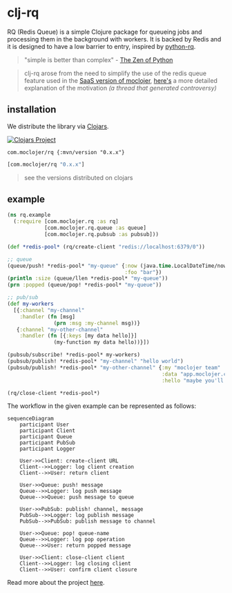 # clj-rq

RQ (Redis Queue) is a simple Clojure package for queueing jobs and processing them in the background with workers. It is backed by Redis and it is designed to have a low barrier to entry, inspired by [python-rq](https://python-rq.org).

> "simple is better than complex" - [The Zen of Python](https://peps.python.org/pep-0020/)

> clj-rq arose from the need to simplify the use of the redis queue feature used in the [SaaS version of moclojer](https://app.moclojer.com), [here's](https://www.reddit.com/r/Clojure/comments/1d1567t/redis_queue_in_clojure/) a more detailed explanation of the motivation *(a thread that generated controversy)*

## installation

We distribute the library via [Clojars](https://clojars.org/com.moclojer/rq).


[![Clojars Project](https://img.shields.io/clojars/v/com.moclojer/rq.svg)](https://clojars.org/com.moclojer/rq)

```edn
com.moclojer/rq {:mvn/version "0.x.x"}
```

```clojure
[com.moclojer/rq "0.x.x"]
```

> see the versions distributed on clojars

## example

```clojure
(ns rq.example
  (:require [com.moclojer.rq :as rq]
            [com.moclojer.rq.queue :as queue]
            [com.moclojer.rq.pubsub :as pubsub]))

(def *redis-pool* (rq/create-client "redis://localhost:6379/0"))

;; queue
(queue/push! *redis-pool* "my-queue" {:now (java.time.LocalDateTime/now)
                                      :foo "bar"})
(println :size (queue/llen *redis-pool* "my-queue"))
(prn :popped (queue/pop! *redis-pool* "my-queue"))

;; pub/sub
(def my-workers
  [{:channel "my-channel"
    :handler (fn [msg]
               (prn :msg :my-channel msg))}
   {:channel "my-other-channel"
    :handler (fn [{:keys [my data hello]}]
               (my-function my data hello))}])

(pubsub/subscribe! *redis-pool* my-workers)
(pubsub/publish! *redis-pool* "my-channel" "hello world")
(pubsub/publish! *redis-pool* "my-other-channel" {:my "moclojer team"
                                                  :data "app.moclojer.com"
                                                  :hello "maybe you'll like this website"})

(rq/close-client *redis-pool*)
```

The workflow in the given example can be represented as follows:

```mermaid
sequenceDiagram
    participant User
    participant Client
    participant Queue
    participant PubSub
    participant Logger

    User->>Client: create-client URL
    Client-->>Logger: log client creation
    Client-->>User: return client

    User->>Queue: push! message
    Queue-->>Logger: log push message
    Queue-->>Queue: push message to queue

    User->>PubSub: publish! channel, message
    PubSub-->>Logger: log publish message
    PubSub-->>PubSub: publish message to channel

    User->>Queue: pop! queue-name
    Queue-->>Logger: log pop operation
    Queue-->>User: return popped message

    User->>Client: close-client client
    Client-->>Logger: log closing client
    Client-->>User: confirm client closure
```

Read more about the project [here](docs/README.md).

